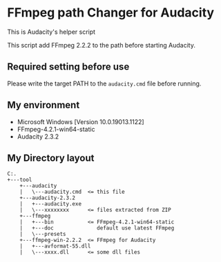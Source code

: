 # FFmpeg path Changer for Audacity   

This is Audacity's helper script

This script add FFmpeg 2.2.2 to the path before starting Audacity.

## Required setting before use

Please write the target PATH to the `audacity.cmd` file before running. 


## My environment
*   Microsoft Windows [Version 10.0.19013.1122]
*   FFmpeg-4.2.1-win64-static
*   Audacity 2.3.2

## My Directory layout
```
C:.
+---tool
    +---audacity
    |   \---audacity.cmd  <= this file
    +---audacity-2.3.2
    |   +---audacity.exe
    |   \---xxxxxxxx      <= files extracted from ZIP
    +---ffmpeg
    |   +---bin           <= FFmpeg-4.2.1-win64-static
    |   +---doc              default use latest FFmpeg 
    |   \---presets
    +---ffmpeg-win-2.2.2  <= FFmpeg for Audacity
    |   +---avformat-55.dll
    |   \---xxxx.dll      <= some dll files
```
